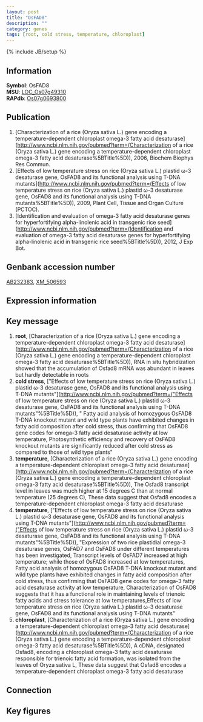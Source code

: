 ```yaml
---
layout: post
title: "OsFAD8"
description: ""
category: genes
tags: [root, cold stress, temperature, chloroplast]
---
```

{% include JB/setup %}

## Information
__Symbol__: OsFAD8  
__MSU__: [LOC_Os07g49310](http://rice.plantbiology.msu.edu/cgi-bin/ORF_infopage.cgi?orf=LOC_Os07g49310)  
__RAPdb__: [Os07g0693800](http://rapdb.dna.affrc.go.jp/viewer/gbrowse_details/irgsp1?name=Os07g0693800)  

## Publication
1. [Characterization of a rice (Oryza sativa L.) gene encoding a temperature-dependent chloroplast omega-3 fatty acid desaturase](http://www.ncbi.nlm.nih.gov/pubmed?term=(Characterization of a rice (Oryza sativa L.) gene encoding a temperature-dependent chloroplast omega-3 fatty acid desaturase%5BTitle%5D)), 2006, Biochem Biophys Res Commun.
2. [Effects of low temperature stress on rice (Oryza sativa L.) plastid ω-3 desaturase gene, OsFAD8 and its functional analysis using T-DNA mutants](http://www.ncbi.nlm.nih.gov/pubmed?term=(Effects of low temperature stress on rice (Oryza sativa L.) plastid ω-3 desaturase gene, OsFAD8 and its functional analysis using T-DNA mutants%5BTitle%5D)), 2009, Plant Cell, Tissue and Organ Culture (PCTOC).
3. [Identification and evaluation of omega-3 fatty acid desaturase genes for hyperfortifying alpha-linolenic acid in transgenic rice seed](http://www.ncbi.nlm.nih.gov/pubmed?term=(Identification and evaluation of omega-3 fatty acid desaturase genes for hyperfortifying alpha-linolenic acid in transgenic rice seed%5BTitle%5D)), 2012, J Exp Bot.

## Genbank accession number
[AB232383](http://www.ncbi.nlm.nih.gov/nuccore/AB232383), [XM_506593](http://www.ncbi.nlm.nih.gov/nuccore/XM_506593)

## Expression information

## Key message
1. __root__, [Characterization of a rice (Oryza sativa L.) gene encoding a temperature-dependent chloroplast omega-3 fatty acid desaturase](http://www.ncbi.nlm.nih.gov/pubmed?term=(Characterization of a rice (Oryza sativa L.) gene encoding a temperature-dependent chloroplast omega-3 fatty acid desaturase%5BTitle%5D)),  RNA in situ hybridization showed that the accumulation of Osfad8 mRNA was abundant in leaves but hardly detectable in roots
2. __cold stress__, ["Effects of low temperature stress on rice (Oryza sativa L.) plastid ω-3 desaturase gene, OsFAD8 and its functional analysis using T-DNA mutants"](http://www.ncbi.nlm.nih.gov/pubmed?term=("Effects of low temperature stress on rice (Oryza sativa L.) plastid ω-3 desaturase gene, OsFAD8 and its functional analysis using T-DNA mutants"%5BTitle%5D)), " Fatty acid analysis of homozygous OsFAD8 T-DNA knockout mutant and wild type plants have exhibited changes in fatty acid composition after cold stress, thus confirming that OsFAD8 gene codes for omega-3 fatty acid desaturase activity at low temperature, Photosynthetic efficiency and recovery of OsFAD8 knockout mutants are significantly reduced after cold stress as compared to those of wild type plants"
3. __temperature__, [Characterization of a rice (Oryza sativa L.) gene encoding a temperature-dependent chloroplast omega-3 fatty acid desaturase](http://www.ncbi.nlm.nih.gov/pubmed?term=(Characterization of a rice (Oryza sativa L.) gene encoding a temperature-dependent chloroplast omega-3 fatty acid desaturase%5BTitle%5D)),  The Osfad8 transcript level in leaves was much higher at 15 degrees C than at normal temperature (25 degrees C), These data suggest that Osfad8 encodes a temperature-dependent chloroplast omega-3 fatty acid desaturase
4. __temperature__, ["Effects of low temperature stress on rice (Oryza sativa L.) plastid ω-3 desaturase gene, OsFAD8 and its functional analysis using T-DNA mutants"](http://www.ncbi.nlm.nih.gov/pubmed?term=("Effects of low temperature stress on rice (Oryza sativa L.) plastid ω-3 desaturase gene, OsFAD8 and its functional analysis using T-DNA mutants"%5BTitle%5D)), "Expression of two rice plastidial omega-3 desaturase genes, OsFAD7 and OsFAD8 under different temperatures has been investigated, Transcript levels of OsFAD7 increased at high temperature; while those of OsFAD8 increased at low temperatures, Fatty acid analysis of homozygous OsFAD8 T-DNA knockout mutant and wild type plants have exhibited changes in fatty acid composition after cold stress, thus confirming that OsFAD8 gene codes for omega-3 fatty acid desaturase activity at low temperature, Characterization of OsFAD8 suggests that it has a functional role in maintaining levels of trienoic fatty acids and stress tolerance at low temperatures,Effects of low temperature stress on rice (Oryza sativa L.) plastid ω-3 desaturase gene, OsFAD8 and its functional analysis using T-DNA mutants"
5. __chloroplast__, [Characterization of a rice (Oryza sativa L.) gene encoding a temperature-dependent chloroplast omega-3 fatty acid desaturase](http://www.ncbi.nlm.nih.gov/pubmed?term=(Characterization of a rice (Oryza sativa L.) gene encoding a temperature-dependent chloroplast omega-3 fatty acid desaturase%5BTitle%5D)), A cDNA, designated Osfad8, encoding a chloroplast omega-3 fatty acid desaturase responsible for trienoic fatty acid formation, was isolated from the leaves of Oryza sativa L, These data suggest that Osfad8 encodes a temperature-dependent chloroplast omega-3 fatty acid desaturase

## Connection

## Key figures


